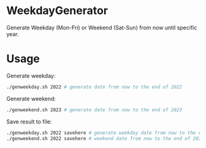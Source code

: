 # WeekdayGenerator

Generate Weekday (Mon-Fri) or Weekend (Sat-Sun) from now until specific year.

# Usage

Generate weekday:

```bash
./genweekday.sh 2022 # generate date from now to the end of 2022
```

Generate weekend:

```bash
./genweekend.sh 2023 # generate date from now to the end of 2023
```

Save result to file:

```bash
./genweekday.sh 2022 savehere # generate weekday date from now to the end of 2022 and save it to savehere
./genweekend.sh 2022 savehere # weekend date from now to the end of 2022 and save it to savehere
```
